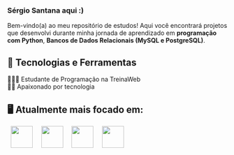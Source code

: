 ### Sérgio Santana aqui :)

Bem-vindo(a) ao meu repositório de estudos! Aqui você encontrará projetos que desenvolvi durante minha jornada de aprendizado em **programação com Python**, **Bancos de Dados Relacionais (MySQL e PostgreSQL)**.

## 🚀 Tecnologias e Ferramentas

👨🏻‍💻 Estudante de Programação na TreinaWeb <br>
🧗🏼 Apaixonado por tecnologia



## 🖥️ Atualmente mais focado em:
<div style = "display: inline">
  &nbsp;&nbsp<img width = '50' height = '50' src="https://cdn.jsdelivr.net/gh/devicons/devicon@latest/icons/python/python-original.svg" />&nbsp;&nbsp
  &nbsp;&nbsp<img width = '50' height = '50' src="https://cdn.jsdelivr.net/gh/devicons/devicon@latest/icons/jupyter/jupyter-original-wordmark.svg" />&nbsp;&nbsp
  &nbsp;&nbsp<img width = '50' height = '50' src="https://cdn.jsdelivr.net/gh/devicons/devicon@latest/icons/mysql/mysql-original.svg" />&nbsp;&nbsp
  &nbsp;&nbsp<img width = '50' height = '50' src="https://cdn.jsdelivr.net/gh/devicons/devicon@latest/icons/postgresql/postgresql-original.svg" />&nbsp;&nbsp            
 </div> 
 
##


          
          
          
          
          
          
          








